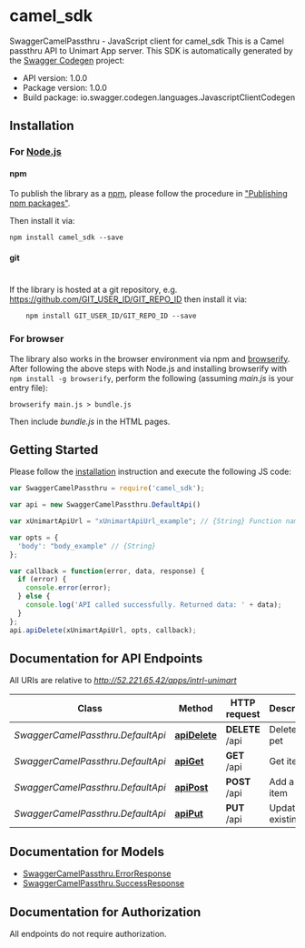 # camel_sdk

SwaggerCamelPassthru - JavaScript client for camel_sdk
This is a Camel passthru API to Unimart App server. 
This SDK is automatically generated by the [Swagger Codegen](https://github.com/swagger-api/swagger-codegen) project:

- API version: 1.0.0
- Package version: 1.0.0
- Build package: io.swagger.codegen.languages.JavascriptClientCodegen

## Installation

### For [Node.js](https://nodejs.org/)

#### npm

To publish the library as a [npm](https://www.npmjs.com/),
please follow the procedure in ["Publishing npm packages"](https://docs.npmjs.com/getting-started/publishing-npm-packages).

Then install it via:

```shell
npm install camel_sdk --save
```

#### git
#
If the library is hosted at a git repository, e.g.
https://github.com/GIT_USER_ID/GIT_REPO_ID
then install it via:

```shell
    npm install GIT_USER_ID/GIT_REPO_ID --save
```

### For browser

The library also works in the browser environment via npm and [browserify](http://browserify.org/). After following
the above steps with Node.js and installing browserify with `npm install -g browserify`,
perform the following (assuming *main.js* is your entry file):

```shell
browserify main.js > bundle.js
```

Then include *bundle.js* in the HTML pages.

## Getting Started

Please follow the [installation](#installation) instruction and execute the following JS code:

```javascript
var SwaggerCamelPassthru = require('camel_sdk');

var api = new SwaggerCamelPassthru.DefaultApi()

var xUnimartApiUrl = "xUnimartApiUrl_example"; // {String} Function name

var opts = { 
  'body': "body_example" // {String} 
};

var callback = function(error, data, response) {
  if (error) {
    console.error(error);
  } else {
    console.log('API called successfully. Returned data: ' + data);
  }
};
api.apiDelete(xUnimartApiUrl, opts, callback);

```

## Documentation for API Endpoints

All URIs are relative to *http://52.221.65.42/apps/intrl-unimart*

Class | Method | HTTP request | Description
------------ | ------------- | ------------- | -------------
*SwaggerCamelPassthru.DefaultApi* | [**apiDelete**](docs/DefaultApi.md#apiDelete) | **DELETE** /api | Deletes a pet
*SwaggerCamelPassthru.DefaultApi* | [**apiGet**](docs/DefaultApi.md#apiGet) | **GET** /api | Get items
*SwaggerCamelPassthru.DefaultApi* | [**apiPost**](docs/DefaultApi.md#apiPost) | **POST** /api | Add a new item
*SwaggerCamelPassthru.DefaultApi* | [**apiPut**](docs/DefaultApi.md#apiPut) | **PUT** /api | Update an existing pet


## Documentation for Models

 - [SwaggerCamelPassthru.ErrorResponse](docs/ErrorResponse.md)
 - [SwaggerCamelPassthru.SuccessResponse](docs/SuccessResponse.md)


## Documentation for Authorization

 All endpoints do not require authorization.

